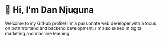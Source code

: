 # 👋 Hi, I'm Dan Njuguna
Welcome to my GitHub profile! I'm a passionate web developer with a focus on both frontend and backend development. I'm also skilled in digital marketing and machine learning.
